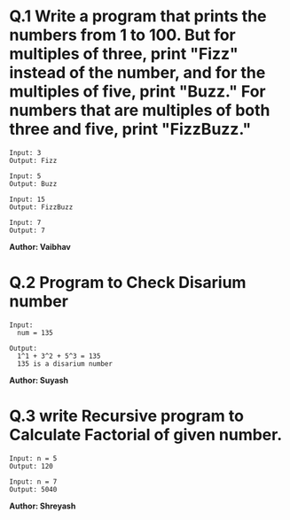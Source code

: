 # Q.1 Write a program that prints the numbers from 1 to 100. But for multiples of three, print "Fizz" instead of the number, and for the multiples of five, print "Buzz." For numbers that are multiples of both three and five, print "FizzBuzz."
```
Input: 3
Output: Fizz

Input: 5
Output: Buzz

Input: 15
Output: FizzBuzz

Input: 7
Output: 7
```
**Author: Vaibhav**

# Q.2 Program to Check Disarium number
```
Input:
  num = 135  

Output:
  1^1 + 3^2 + 5^3 = 135
  135 is a disarium number

```
**Author: Suyash**

# Q.3 write Recursive program to Calculate Factorial of given number.
```
Input: n = 5
Output: 120

Input: n = 7
Output: 5040
```
**Author: Shreyash**




